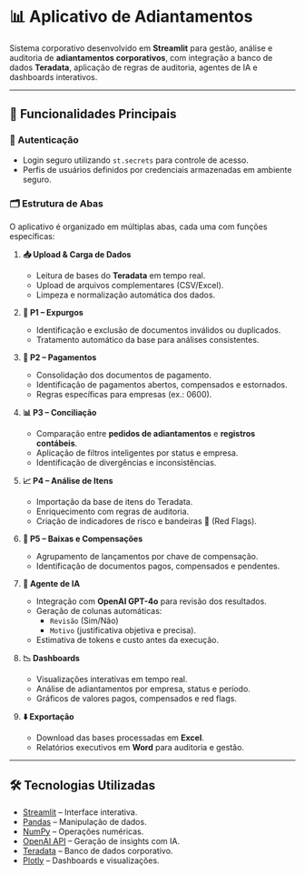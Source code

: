 # 📊 Aplicativo de Adiantamentos

Sistema corporativo desenvolvido em **Streamlit** para gestão, análise e auditoria de **adiantamentos corporativos**, com integração a banco de dados **Teradata**, aplicação de regras de auditoria, agentes de IA e dashboards interativos.

---

## 🚀 Funcionalidades Principais

### 🔐 Autenticação
- Login seguro utilizando `st.secrets` para controle de acesso.
- Perfis de usuários definidos por credenciais armazenadas em ambiente seguro.

### 🗂️ Estrutura de Abas
O aplicativo é organizado em múltiplas abas, cada uma com funções específicas:

1. **📥 Upload & Carga de Dados**
   - Leitura de bases do **Teradata** em tempo real.
   - Upload de arquivos complementares (CSV/Excel).
   - Limpeza e normalização automática dos dados.

2. **🔎 P1 – Expurgos**
   - Identificação e exclusão de documentos inválidos ou duplicados.
   - Tratamento automático da base para análises consistentes.

3. **📑 P2 – Pagamentos**
   - Consolidação dos documentos de pagamento.
   - Identificação de pagamentos abertos, compensados e estornados.
   - Regras específicas para empresas (ex.: 0600).

4. **📊 P3 – Conciliação**
   - Comparação entre **pedidos de adiantamentos** e **registros contábeis**.
   - Aplicação de filtros inteligentes por status e empresa.
   - Identificação de divergências e inconsistências.

5. **📈 P4 – Análise de Itens**
   - Importação da base de itens do Teradata.
   - Enriquecimento com regras de auditoria.
   - Criação de indicadores de risco e bandeiras 🚩 (Red Flags).

6. **🧮 P5 – Baixas e Compensações**
   - Agrupamento de lançamentos por chave de compensação.
   - Identificação de documentos pagos, compensados e pendentes.

7. **🤖 Agente de IA**
   - Integração com **OpenAI GPT-4o** para revisão dos resultados.
   - Geração de colunas automáticas:
     - `Revisão` (Sim/Não)
     - `Motivo` (justificativa objetiva e precisa).
   - Estimativa de tokens e custo antes da execução.

8. **📉 Dashboards**
   - Visualizações interativas em tempo real.
   - Análise de adiantamentos por empresa, status e período.
   - Gráficos de valores pagos, compensados e red flags.

9. **⬇️ Exportação**
   - Download das bases processadas em **Excel**.
   - Relatórios executivos em **Word** para auditoria e gestão.

---

## 🛠️ Tecnologias Utilizadas
- [Streamlit](https://streamlit.io/) – Interface interativa.
- [Pandas](https://pandas.pydata.org/) – Manipulação de dados.
- [NumPy](https://numpy.org/) – Operações numéricas.
- [OpenAI API](https://platform.openai.com/) – Geração de insights com IA.
- [Teradata](https://www.teradata.com/) – Banco de dados corporativo.
- [Plotly](https://plotly.com/python/) – Dashboards e visualizações.



